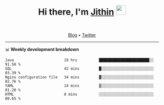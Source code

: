 <h1 align="center">Hi there, I'm <a href="https://jithset.github.io/" target="_blank">Jithin</a> <img
src="https://github.com/blackcater/blackcater/raw/main/images/Hi.gif" height="32" /></h1>

<br />

<p align="center">
  <a href="https://jithset.github.io">Blog</a> •
  <a href="https://twitter.com/jithset">Twitter</a>
</p>

---

📊 **Weekly development breakdown**

<!--START_SECTION:waka-->
```text
Java                       19 hrs          ███████████████████████░░   91.58 % 
SQL                        42 mins         █░░░░░░░░░░░░░░░░░░░░░░░░   03.39 % 
Nginx configuration file   34 mins         ▓░░░░░░░░░░░░░░░░░░░░░░░░   02.76 % 
YAML                       14 mins         ▒░░░░░░░░░░░░░░░░░░░░░░░░   01.20 % 
HTML                       8 mins          ░░░░░░░░░░░░░░░░░░░░░░░░░   00.65 % 
```
<!--END_SECTION:waka-->

